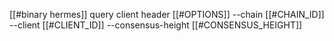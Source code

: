 [[#binary hermes]] query client header [[#OPTIONS]] --chain [[#CHAIN_ID]] --client [[#CLIENT_ID]] --consensus-height [[#CONSENSUS_HEIGHT]]
